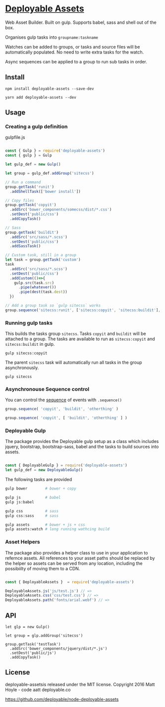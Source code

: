 # [Deployable Assets](https://github.com/deployable/node-deployable-assets)

Web Asset Builder. Built on gulp. Supports babel, sass and shell out of the box.

Organises gulp tasks into `groupname:taskname`

Watches can be added to groups, or tasks and source files will be automatically 
populated. No need to write extra tasks for the watch. 

Async sequences can be applied to a group to run sub tasks in order.

## Install

    npm install deployable-assets --save-dev

    yarn add deployable-assets --dev

## Usage

### Creating a gulp definition

gulpfile.js

```javascript

const { Gulp } = require('deployable-assets')
const { gulp } = Gulp

let gulp_def = new Gulp()

let group = gulp_def.addGroup('sitecss')

// Run a command
group.getTask('runit')
  .addShellTask(['bower install'])

// Copy files
group.getTask('copyit')
  .addSrc('bower_components/somecss/dist/*.css')
  .setDest('public/css')
  .addCopyTask()

// Sass
group.getTask('buildit')
  .addSrc('src/sass/*.scss')
  .setDest('public/css')
  .addSassTask()

// Custom task, still in a group
let task = group.getTask('custom')
task
  .addSrc('src/sass/*.scss')
  .setDest('public/css')
  .addCustom(()=>{
    gulp.src(task.src)
      .pipe(whatever())
      .pipe(dest(task.dest))
  })

// Add a group task so `gulp sitecss` works
group.sequence('sitecss:runit', ['sitecss:copyit', 'sitecss:buildit'], 'sitecss:custom')

```


### Running gulp tasks

This builds the tasks group `sitecss`. Tasks `copyit` and `buildit` will
be attached to a group. The tasks are available to run as `sitecss:copyit`
and `sitecss:buildit` in gulp.

    gulp sitecss:copyit

The parent `sitecss` task will automatically run all tasks in the
group asynchronously.

    gulp sitecss


### Asynchronouse Sequence control

You can control the [sequence](https://www.npmjs.com/package/gulp-sequence)
of events with `.sequence()`

```javascript
group.sequence( 'copyit', 'buildit', 'otherthing' )
```

```javascript
group.sequence( 'copyit', [ 'buildit', 'otherthing' ] )
```


### Deployable Gulp

The package provides the Deployable gulp setup as a class which includes jquery, bootstrap, bootstrap-sass, babel
and the tasks to build sources into assets.

```javascript

const { DeployableGulp } = require('deployable-assets')
let gulp_def = new DeployableGulp()

```

The following tasks are provided

```bash
gulp bower        # bower + copy

gulp js           # babel
gulp js:babel

gulp css          # sass
gulp css:sass     # sass

gulp assets       # bower + js + css
gulp assets:watch # long running wathcing build

```


### Asset Helpers

The package also provides a helper class to use in your application to refernce assets.
All references to your asset paths should be replaced by the helper so assets can be served
from any location, including the possibiilty of moving them to a CDN.

```javascript

const { DeployableAssets }  = require('deployable-assets')

DeployableAssets.js('js/test.js') // =>
DeployableAssets.css('css/test.css') // =>
DeployableAssets.path('fonts/arial.webf') // =>

```

## API

    let glp = new Gulp()

    let group = glp.addGroup('sitecss')

    group.getTask('testTask')
      .addSrc('bower_components/jquery/dist/*.js')
      .setDest('public/js')
      .addCopyTask()


## License

deployable-assetsis released under the MIT license.
Copyright 2016 Matt Hoyle - code aatt deployable.co

https://github.com/deployable/node-deployable-assets

